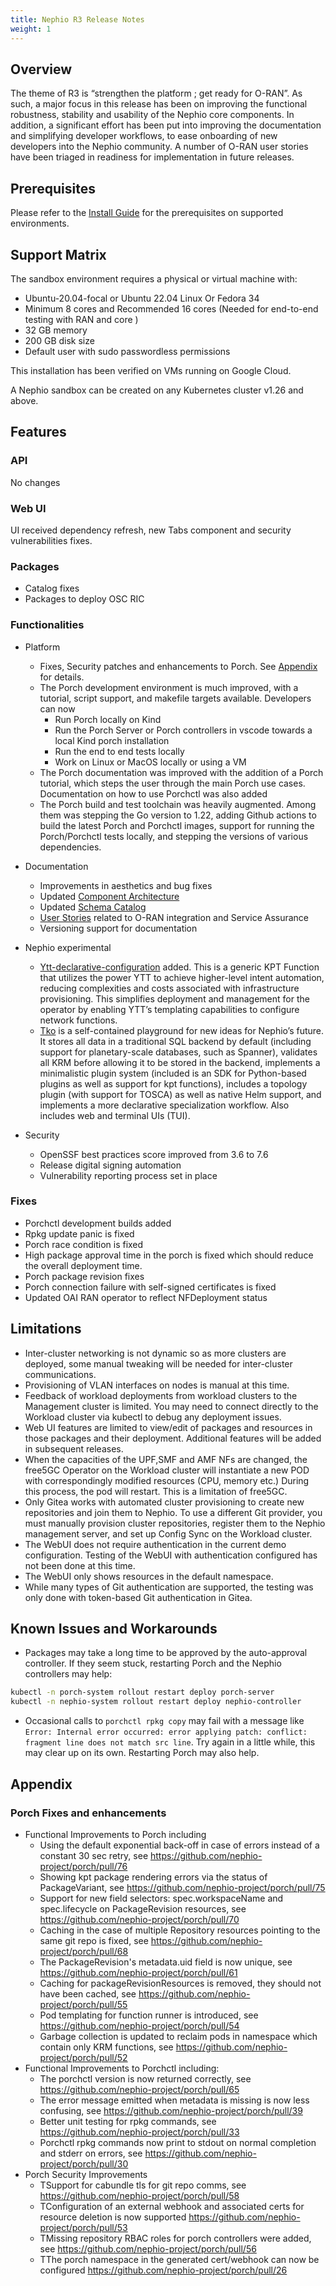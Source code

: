 ```yaml
---
title: Nephio R3 Release Notes
weight: 1
---
```


## Overview

The theme of R3 is “strengthen the platform ; get ready for O-RAN”. As such, a major focus in this release has been on improving the functional robustness, stability and usability of the Nephio core components. In addition, a significant effort has been put into improving the documentation and simplifying developer workflows, to ease onboarding of new developers into the Nephio community. A number of O-RAN user stories have been triaged in readiness for implementation in future releases.
## Prerequisites

Please refer to the [Install Guide](/content/en/docs/guides/install-guides/install-on-byoc.md#prerequisites)
for the prerequisites on supported environments.

## Support Matrix

The sandbox environment requires a physical or virtual machine with:
- Ubuntu-20.04-focal or Ubuntu 22.04 Linux Or Fedora 34
- Minimum 8 cores and Recommended 16 cores (Needed for end-to-end testing with RAN and core )
- 32 GB memory
- 200 GB disk size
- Default user with sudo passwordless permissions

This installation has been verified on VMs running on Google Cloud.

A Nephio sandbox can be created on any Kubernetes cluster v1.26 and above.

## Features

### API

No changes

### Web UI

UI received dependency refresh, new Tabs component and security vulnerabilities fixes.

### Packages

* Catalog fixes
* Packages to deploy OSC RIC

### Functionalities

* Platform
  * Fixes, Security patches and enhancements to Porch. See [Appendix](#Appendix) for details.
  * The Porch development environment is much improved, with a tutorial, script support, and makefile targets available. Developers can now
    * Run Porch locally on Kind
    * Run the Porch Server or Porch controllers in vscode towards a local Kind porch installation
    * Run the end to end tests locally
    * Work on Linux or MacOS locally or using a VM
  * The Porch documentation was improved with the addition of a Porch tutorial, which steps the user through the main Porch use cases. Documentation on how to use Porchctl was also added
  * The Porch build and test toolchain was heavily augmented. Among them was stepping the Go version to 1.22, adding Github actions to build the latest Porch and Porchctl images, support for running the Porch/Porchctl tests locally, and stepping the versions of various dependencies.

* Documentation
  * Improvements in aesthetics and bug fixes
  * Updated [Component Architecture](https://r3.docs.nephio.org/docs/architecture/)
  * Updated [Schema Catalog](https://docs.nephio.org/docs/apis/)
  * [User Stories](https://docs.google.com/document/d/1Ce42YycAhTtb30BxMsdwmBYGTtCoIeBTrFBs5nvX7gA/edit) related to O-RAN integration and Service Assurance
  * Versioning support for documentation

* Nephio experimental
  * [Ytt-declarative-configuration](https://github.com/nephio-experimental/ytt-declarative-configuration) added. This is a generic KPT Function that utilizes the power YTT to achieve higher-level intent automation, reducing complexities and costs associated with infrastructure provisioning.
  This simplifies deployment and management for the operator by enabling YTT’s templating capabilities to configure network functions.
  * [Tko](https://github.com/nephio-experimental/tko) is a self-contained playground for new ideas for Nephio’s future. It stores all data in a traditional SQL backend by default (including support for planetary-scale databases, such as Spanner), validates all KRM before allowing it to be stored in the backend, implements a minimalistic plugin system (included is an SDK for Python-based plugins as well as support for kpt functions), includes a topology plugin (with support for TOSCA) as well as native Helm support, and implements a more declarative specialization workflow. Also includes web and terminal UIs (TUI).

* Security
  * OpenSSF best practices score improved from 3.6 to 7.6
  * Release digital signing automation
  * Vulnerability reporting process set in place

### Fixes

* Porchctl development builds added
* Rpkg update panic is fixed
* Porch race condition is fixed
* High package approval time in the porch is fixed which should reduce the overall deployment time.
* Porch package revision fixes
* Porch connection failure with self-signed certificates is fixed
* Updated OAI RAN operator to reflect NFDeployment status


## Limitations

* Inter-cluster networking is not dynamic so as more clusters are deployed, some manual tweaking will be needed for inter-cluster communications.
* Provisioning of VLAN interfaces on nodes is manual at this time.
* Feedback of workload deployments from workload clusters to the Management cluster is limited. You may need to connect directly to the Workload cluster via kubectl to debug any deployment issues.
* Web UI features are limited to view/edit of packages and resources in those packages and their deployment. Additional features will be added in subsequent releases.
* When the capacities of the UPF,SMF and AMF NFs are changed, the free5GC Operator on the Workload cluster will instantiate a new POD with correspondingly modified resources (CPU, memory etc.) During this process, the pod will restart. This is a limitation of free5GC.
* Only Gitea works with automated cluster provisioning to create new repositories and join them to Nephio. To use a different Git provider, you must manually provision cluster repositories, register them to the Nephio management server, and set up Config Sync on the Workload cluster.
* The WebUI does not require authentication in the current demo configuration. Testing of the WebUI with authentication configured has not been done at this time.
* The WebUI only shows resources in the default namespace.
* While many types of Git authentication are supported, the testing was only done with token-based Git authentication in Gitea.


## Known Issues and Workarounds

*  Packages may take a long time to be approved by the auto-approval
  controller. If they seem stuck, restarting Porch and the Nephio controllers
  may help:
  ```bash
  kubectl -n porch-system rollout restart deploy porch-server
  kubectl -n nephio-system rollout restart deploy nephio-controller
  ```
* Occasional calls to `porchctl rpkg copy` may fail with a message like
  `Error: Internal error occurred: error applying patch: conflict: fragment line
  does not match src line`. Try again in a little while, this may clear up on
  its own. Restarting Porch may also help.

## Appendix

### Porch Fixes and enhancements

* Functional Improvements to Porch including
  * Using the default exponential back-off in case of errors instead of a constant 30 sec retry, see https://github.com/nephio-project/porch/pull/76
  * Showing kpt package rendering errors via the status of PackageVariant, see https://github.com/nephio-project/porch/pull/75
  * Support for new field selectors: spec.workspaceName and spec.lifecycle on PackageRevision resources, see https://github.com/nephio-project/porch/pull/70
  * Caching in the case of multiple Repository resources pointing to the same git repo is fixed, see https://github.com/nephio-project/porch/pull/68
  * The PackageRevision's metadata.uid field is now unique, see https://github.com/nephio-project/porch/pull/61
  * Caching for packageRevisionResources is removed, they should not have been cached, see https://github.com/nephio-project/porch/pull/55
  * Pod templating for function runner is introduced, see https://github.com/nephio-project/porch/pull/54
  * Garbage collection is updated to reclaim pods in namespace which contain only KRM functions, see https://github.com/nephio-project/porch/pull/52 
* Functional Improvements to Porchctl including:
  * The porchctl version is now returned correctly, see https://github.com/nephio-project/porch/pull/65
  * The error message emitted when metadata is missing is now less confusing, see https://github.com/nephio-project/porch/pull/39
  * Better unit testing for rpkg commands, see https://github.com/nephio-project/porch/pull/33
  * Porchctl rpkg commands now print to stdout on normal completion and stderr on errors, see https://github.com/nephio-project/porch/pull/30
* Porch Security Improvements
  * TSupport for cabundle tls for git repo comms, see https://github.com/nephio-project/porch/pull/58
  * TConfiguration of an external webhook and associated certs for resource deletion is now supported https://github.com/nephio-project/porch/pull/53
  * TMissing repository RBAC roles for porch controllers were added, see https://github.com/nephio-project/porch/pull/56
  * TThe porch namespace in the generated cert/webhook can now be configured https://github.com/nephio-project/porch/pull/26




